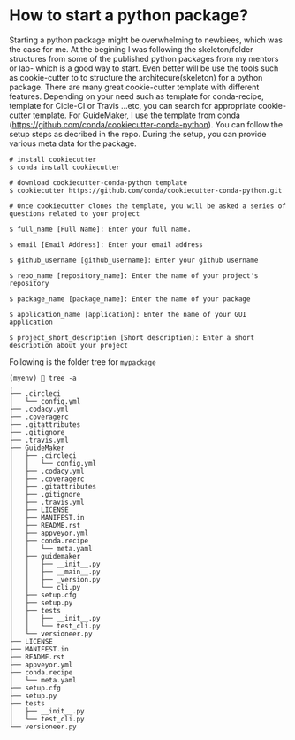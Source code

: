 # How to start a python package?
Starting a python package might be overwhelming to newbiees, which was the case for me. At the begining I was following the skeleton/folder structures from some of the published python packages from my mentors or lab- which is a good way to start. Even better will be use the tools such as cookie-cutter to to structure the architecure(skeleton) for a python package. There are many great cookie-cutter template with different features. Depending on your need such as template for conda-recipe, template for Cicle-CI or Travis ...etc, you can search for appropriate cookie-cutter template. For GuideMaker, I use the template from conda (https://github.com/conda/cookiecutter-conda-python). You can follow the setup steps as decribed in the repo. During the setup, you can provide various meta data for the package. 

```
# install cookiecutter
$ conda install cookiecutter

# download cookiecutter-conda-python template 
$ cookiecutter https://github.com/conda/cookiecutter-conda-python.git

# Once cookiecutter clones the template, you will be asked a series of questions related to your project

$ full_name [Full Name]: Enter your full name.

$ email [Email Address]: Enter your email address

$ github_username [github_username]: Enter your github username

$ repo_name [repository_name]: Enter the name of your project's repository

$ package_name [package_name]: Enter the name of your package

$ application_name [application]: Enter the name of your GUI application

$ project_short_description [Short description]: Enter a short description about your project
```


Following is the folder tree for `mypackage`

```
(myenv) 🙏 tree -a
.
├── .circleci
│   └── config.yml
├── .codacy.yml
├── .coveragerc
├── .gitattributes
├── .gitignore
├── .travis.yml
├── GuideMaker
│   ├── .circleci
│   │   └── config.yml
│   ├── .codacy.yml
│   ├── .coveragerc
│   ├── .gitattributes
│   ├── .gitignore
│   ├── .travis.yml
│   ├── LICENSE
│   ├── MANIFEST.in
│   ├── README.rst
│   ├── appveyor.yml
│   ├── conda.recipe
│   │   └── meta.yaml
│   ├── guidemaker
│   │   ├── __init__.py
│   │   ├── __main__.py
│   │   ├── _version.py
│   │   └── cli.py
│   ├── setup.cfg
│   ├── setup.py
│   ├── tests
│   │   ├── __init__.py
│   │   └── test_cli.py
│   └── versioneer.py
├── LICENSE
├── MANIFEST.in
├── README.rst
├── appveyor.yml
├── conda.recipe
│   └── meta.yaml
├── setup.cfg
├── setup.py
├── tests
│   ├── __init__.py
│   └── test_cli.py
└── versioneer.py

```

